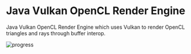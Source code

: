 # Java Vulkan OpenCL Render Engine
Java Vulkan OpenCL Render Engine which uses Vulkan to render OpenCL triangles and rays through buffer interop.

![progress](https://github.com/user-attachments/assets/26d1f6d1-9fae-4175-bd68-0687caee484f)
